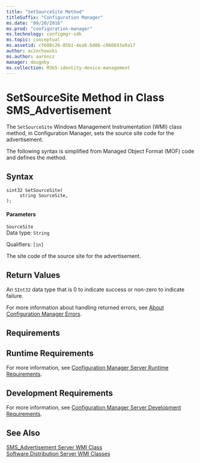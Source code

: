 ```yaml
---
title: "SetSourceSite Method"
titleSuffix: "Configuration Manager"
ms.date: "09/20/2016"
ms.prod: "configuration-manager"
ms.technology: configmgr-sdk
ms.topic: conceptual
ms.assetid: cf608c26-85b1-4ea8-bd06-c066693a9a17
author: aczechowski
ms.author: aaroncz
manager: dougeby
ms.collection: M365-identity-device-management
---
```

# SetSourceSite Method in Class SMS_Advertisement
The `SetSourceSite` Windows Management Instrumentation (WMI) class method, in Configuration Manager, sets the source site code for the advertisement.  

 The following syntax is simplified from Managed Object Format (MOF) code and defines the method.  

## Syntax  

```  
sint32 SetSourceSite(  
     string SourceSite,  
);  
```  

#### Parameters  
 `SourceSite`  
 Data type: `String`  

 Qualifiers: `[in]`  

 The site code of the source site for the advertisement.  

## Return Values  
 An  `SInt32` data type that is 0 to indicate success or non-zero to indicate failure.  

 For more information about handling returned errors, see [About Configuration Manager Errors](../../../../../develop/core/understand/about-configuration-manager-errors.md).  

## Requirements  

## Runtime Requirements  
 For more information, see [Configuration Manager Server Runtime Requirements](../../../../../develop/core/reqs/server-runtime-requirements.md).  

## Development Requirements  
 For more information, see [Configuration Manager Server Development Requirements](../../../../../develop/core/reqs/server-development-requirements.md).  

## See Also  
 [SMS_Advertisement Server WMI Class](../../../../../develop/reference/core/servers/configure/sms_advertisement-server-wmi-class.md)   
 [Software Distribution Server WMI Classes](../../../../../develop/reference/core/servers/configure/software-distribution-server-wmi-classes.md)
